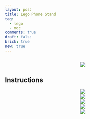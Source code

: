 ```yaml
---
layout: post
title: Lego Phone Stand
tag:
  - lego
  - moc
comments: true
draft: false
brick: true
new: true
---
```


##
<div align="center">
  <img src="https://shawenyao.github.io/Photos/Lego Phone Stand/final.JPG" />
</div>

## Instructions
<div align="center">
  <img src="https://shawenyao.github.io/Photos/Lego Phone Stand/1_2x.png" />
</div>

<div align="center">
  <img src="https://shawenyao.github.io/Photos/Lego Phone Stand/2_2x.png" />
</div>

<div align="center">
  <img src="https://shawenyao.github.io/Photos/Lego Phone Stand/3_2x.png" />
</div>

<div align="center">
  <img src="https://shawenyao.github.io/Photos/Lego Phone Stand/4_2x.png" />
</div>

<div align="center">
  <img src="https://shawenyao.github.io/Photos/Lego Phone Stand/5_2x.png" />
</div>
